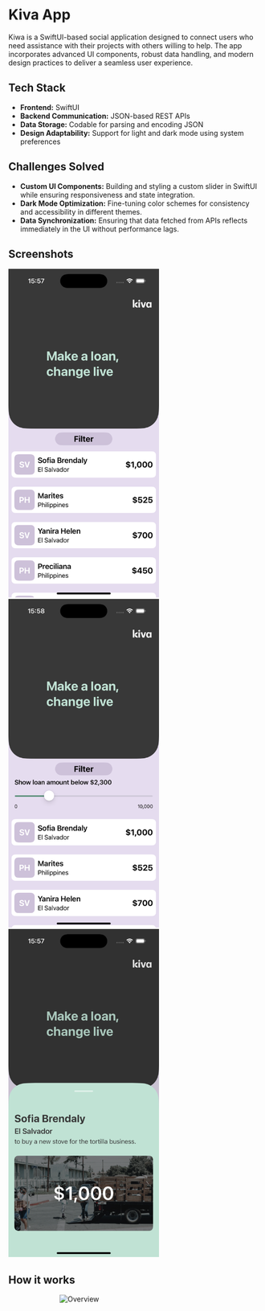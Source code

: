 # Kiva App 

Kiwa is a SwiftUI-based social application designed to connect users who need assistance with their projects with others willing to help. The app incorporates advanced UI components, robust data handling, and modern design practices to deliver a seamless user experience.

## Tech Stack

- **Frontend:** SwiftUI
- **Backend Communication:** JSON-based REST APIs
- **Data Storage:** Codable for parsing and encoding JSON
- **Design Adaptability:** Support for light and dark mode using system preferences

## Challenges Solved

- **Custom UI Components:** Building and styling a custom slider in SwiftUI while ensuring responsiveness and state integration.
- **Dark Mode Optimization:** Fine-tuning color schemes for consistency and accessibility in different themes.
- **Data Synchronization:** Ensuring that data fetched from APIs reflects immediately in the UI without performance lags.

## Screenshots

<img src="https://github.com/osbkin/Kiva-App/blob/main/kiwa_pic1.png" alt="Home menu" width="300" height="auto">   <img src="https://github.com/osbkin/Kiva-App/blob/main/kiwa_pic2.png" alt="Filtering" width="300" height="auto">   <img src="https://github.com/osbkin/Kiva-App/blob/main/kiwa_pic3.png" alt="Detail View" width="300" height="auto">

## How it works
<img src="https://github.com/osbkin/Kiva-App/blob/main/Kiwa_app_video.gif" alt="Overview" style="display: block; margin: 0 auto;" width="300">
